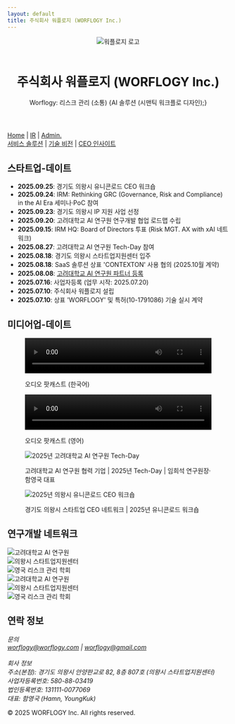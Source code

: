 ```yaml
---
layout: default
title: 주식회사 워플로지 (WORFLOGY Inc.)
---
```


<main>
  <header>
    <img src="{{ site.baseurl }}/assets/images/worflogy_logo.svg" alt="워플로지 로고" style="max-height: 60px; margin-bottom: 1.5em;">
    <h1>주식회사 워플로지 (WORFLOGY Inc.)</h1>
    <p>Worflogy: 리스크 관리 (소통) {AI 솔루션 (시맨틱 워크플로 디자인);}</p>
  </header>

  <nav>
    <a href="{{ site.baseurl }}/">Home</a> |
    <a href="#">IR</a> |
    <a href="https://docs.google.com/spreadsheets/d/1lVdA_YIePXFhofIH-OcDZaNUQbtxsbenwas8LmVE8uA/edit?usp=sharing" target="_blank">Admin.</a>
  </nav>

  <nav id="content-section">
    <a href="#" id="menu-solutionservice">서비스 솔루션</a> |
    <a href="#" id="menu-techvision">기술 비전</a> |
    <a href="#" id="menu-ceoinsight">CEO 인사이트</a>
  </nav>

  <article id="content-area"></article>

  <section id="notion-section">
    <h2>스타트업-데이트</h2>
    <div id="current-time"></div>
    <script src="{{ site.baseurl }}/timeSync.js"></script>
    <ul>
      <li><strong>2025.09.25</strong>: 경기도 의왕시 유니콘로드 CEO 워크숍</li>
      <li><strong>2025.09.24</strong>: IRM: Rethinking GRC (Governance, Risk and Compliance) in the AI Era 세미나·PoC 참여</li>
      <li><strong>2025.09.23</strong>: 경기도 의왕시 IP 지원 사업 선정</li>
      <li><strong>2025.09.20</strong>: 고려대학교 AI 연구원 연구개발 협업 로드맵 수립</li>
      <li><strong>2025.09.15</strong>: IRM HQ: Board of Directors 투표 (Risk MGT. AX with xAI 네트워크)</li>
      <li><strong>2025.08.27</strong>: 고려대학교 AI 연구원 Tech-Day 참여</li>
      <li><strong>2025.08.18</strong>: 경기도 의왕시 스타트업지원센터 입주</li>
      <li><strong>2025.08.18</strong>: SaaS 솔루션 상표 'CONTEXTON' 사용 협의 (2025.10월 계약)</li>
      <li><strong>2025.08.08</strong>: <a href="https://hiai.korea.ac.kr" target="_blank">고려대학교 AI 연구원 파트너 등록</a></li>
      <li><strong>2025.07.16</strong>: 사업자등록 (업무 시작: 2025.07.20)</li>
      <li><strong>2025.07.10</strong>: 주식회사 워플로지 설립</li>
      <li><strong>2025.07.10</strong>: 상표 'WORFLOGY' 및 특허(10-1791086) 기술 실시 계약</li>
    </ul>
  </section>

  <section id="media-section">
    <h2>미디어업-데이트</h2>
    <article>
      <figure>
        <video src="{{ site.baseurl }}/assets/audios/2025.09_Podcast_Korean.m4a" controls width="100%" height="80px"></video>
        <figcaption>
          <p>오디오 팟캐스트 (한국어)</p>
        </figcaption>
      </figure>
    </article>
    <article>
      <figure>
        <video src="{{ site.baseurl }}/assets/audios/2025.09_Podcast_English.m4a" controls width="100%" height="80px"></video>
        <figcaption>
          <p>오디오 팟캐스트 (영어)</p>
        </figcaption>
      </figure>
    </article>
    <article>
      <figure>
        <img src="{{ site.baseurl }}/assets/images/2025.08_KU_Tech-Day.png" alt="2025년 고려대학교 AI 연구원 Tech-Day">
        <figcaption>
          <p>고려대학교 AI 연구원 협력 기업 | 2025년 Tech-Day | 임희석 연구원장·함영국 대표</p>
        </figcaption>
      </figure>
    </article>
    <article>
      <figure>
        <img src="{{ site.baseurl }}/assets/images/2025.09_Unicorn_Workshop.jpg" alt="2025년 의왕시 유니콘로드 CEO 워크숍">
        <figcaption>
          <p>경기도 의왕시 스타트업 CEO 네트워크 | 2025년 유니콘로드 워크숍</p>
        </figcaption>
      </figure>
    </article>
  </section>

  <aside id="partners-section">
    <h2>연구개발 네트워크</h2>
    <div class="slider">
      <div class="slider-track">
        <div class="slide-item"><img src="{{ site.baseurl }}/assets/partners/KU_HiAI.png" alt="고려대학교 AI 연구원"></div>
        <div class="slide-item"><img src="{{ site.baseurl }}/assets/partners/UiWang_City.png" alt="의왕시 스타트업지원센터"></div>
        <div class="slide-item"><img src="{{ site.baseurl }}/assets/partners/IRM.png" alt="영국 리스크 관리 학회"></div>
        <div class="slide-item"><img src="{{ site.baseurl }}/assets/partners/KU_HiAI.png" alt="고려대학교 AI 연구원"></div>
        <div class="slide-item"><img src="{{ site.baseurl }}/assets/partners/UiWang_City.png" alt="의왕시 스타트업지원센터"></div>
        <div class="slide-item"><img src="{{ site.baseurl }}/assets/partners/IRM.png" alt="영국 리스크 관리 학회"></div>
      </div>
    </div>
  </aside>

<section id="contact">
    <h2>연락 정보</h2>
    <address>
        <p>
            문의<br>
            <a href="mailto:worflogy@worflogy.com">worflogy@worflogy.com</a> | <a href="mailto:worflogy@gmail.com">worflogy@gmail.com</a><br><br>
            회사 정보<br>
            주소(본점): 경기도 의왕시 안양판교로 82, 8층 807호 (의왕시 스타트업지원센터)<br>
            사업자등록번호: 580-88-03419<br>
            법인등록번호: 131111-0077069<br>
            대표: 함영국 (Hamn, YoungKuk)
        </p>
    </address>
</section>

  <footer>
      <p>&copy; 2025 WORFLOGY Inc. All rights reserved.</p>
  </footer>
</main>